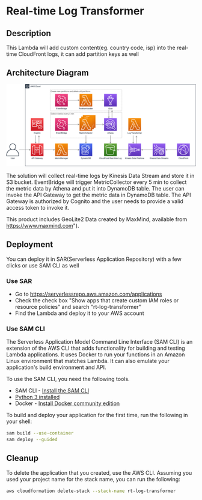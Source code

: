 # Real-time Log Transformer 

## Description

This Lambda will add custom content(eg. country code, isp) into the real-time CloudFront logs, it can add partition keys as well

## Architecture Diagram

<img src='./CloudFrontMetrics.png'>

The solution will collect real-time logs by Kinesis Data Stream and store it in S3 bucket. EventBridge will trigger MetricCollector every 5 min to collect the metric data by Athena and put it into DynamoDB table. The user can invoke the API Gateway to get the metric data in DynamoDB table. The API Gateway is authorized by Cognito and the user needs to provide a valid access token to invoke it.

This product includes GeoLite2 Data created by MaxMind, available from https://www.maxmind.com").


## Deployment

You can deploy it in SAR(Serverless Application Repository) with a few clicks or use SAM CLI as well

### Use SAR

- Go to https://serverlessrepo.aws.amazon.com/applications
- Check the check box "Show apps that create custom IAM roles or resource policies" and search "rt-log-transformer"
- Find the Lambda and deploy it to your AWS account


### Use SAM CLI

The Serverless Application Model Command Line Interface (SAM CLI) is an extension of the AWS CLI that adds functionality for building and testing Lambda applications. It uses Docker to run your functions in an Amazon Linux environment that matches Lambda. It can also emulate your application's build environment and API.

To use the SAM CLI, you need the following tools.

* SAM CLI - [Install the SAM CLI](https://docs.aws.amazon.com/serverless-application-model/latest/developerguide/serverless-sam-cli-install.html)
* [Python 3 installed](https://www.python.org/downloads/)
* Docker - [Install Docker community edition](https://hub.docker.com/search/?type=edition&offering=community)

To build and deploy your application for the first time, run the following in your shell:

```bash
sam build --use-container
sam deploy --guided
```

## Cleanup

To delete the application that you created, use the AWS CLI. Assuming you used your project name for the stack name, you can run the following:

```bash
aws cloudformation delete-stack --stack-name rt-log-transformer
```


